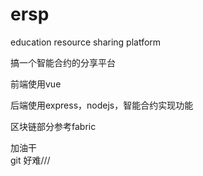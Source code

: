 # ersp
education resource sharing platform

搞一个智能合约的分享平台

前端使用vue

后端使用express，nodejs，智能合约实现功能

区块链部分参考fabric

加油干   
git 好难///